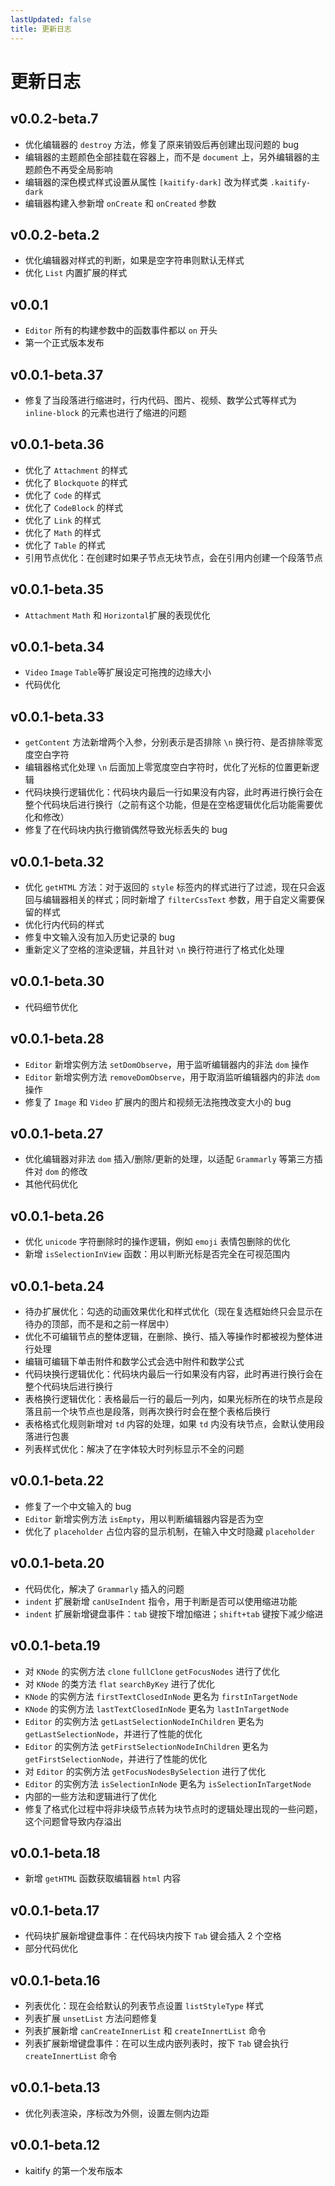 ```yaml
---
lastUpdated: false
title: 更新日志
---
```


# 更新日志

## v0.0.2-beta.7 <Badge type="tip" text='2025.10.27' />

- 优化编辑器的 `destroy` 方法，修复了原来销毁后再创建出现问题的 bug
- 编辑器的主题颜色全部挂载在容器上，而不是 `document` 上，另外编辑器的主题颜色不再受全局影响
- 编辑器的深色模式样式设置从属性 `[kaitify-dark]` 改为样式类 `.kaitify-dark`
- 编辑器构建入参新增 `onCreate` 和 `onCreated` 参数

## v0.0.2-beta.2 <Badge type="tip" text='2025.10.25' />

- 优化编辑器对样式的判断，如果是空字符串则默认无样式
- 优化 `List` 内置扩展的样式

## v0.0.1 <Badge type="tip" text='2025.09.27' />

- `Editor` 所有的构建参数中的函数事件都以 `on` 开头
- 第一个正式版本发布

## v0.0.1-beta.37 <Badge type="tip" text='2025.09.03' />

- 修复了当段落进行缩进时，行内代码、图片、视频、数学公式等样式为 `inline-block` 的元素也进行了缩进的问题

## v0.0.1-beta.36 <Badge type="tip" text='2025.09.03' />

- 优化了 `Attachment` 的样式
- 优化了 `Blockquote` 的样式
- 优化了 `Code` 的样式
- 优化了 `CodeBlock` 的样式
- 优化了 `Link` 的样式
- 优化了 `Math` 的样式
- 优化了 `Table` 的样式
- 引用节点优化：在创建时如果子节点无块节点，会在引用内创建一个段落节点

## v0.0.1-beta.35 <Badge type="tip" text='2025.08.27' />

- `Attachment` `Math` 和 `Horizontal`扩展的表现优化

## v0.0.1-beta.34 <Badge type="tip" text='2025.08.27' />

- `Video` `Image` `Table`等扩展设定可拖拽的边缘大小
- 代码优化

## v0.0.1-beta.33 <Badge type="tip" text='2025.05.23' />

- `getContent` 方法新增两个入参，分别表示是否排除 `\n` 换行符、是否排除零宽度空白字符
- 编辑器格式化处理 `\n` 后面加上零宽度空白字符时，优化了光标的位置更新逻辑
- 代码块换行逻辑优化：代码块内最后一行如果没有内容，此时再进行换行会在整个代码块后进行换行（之前有这个功能，但是在空格逻辑优化后功能需要优化和修改）
- 修复了在代码块内执行撤销偶然导致光标丢失的 bug

## v0.0.1-beta.32 <Badge type="tip" text='2025.04.12' />

- 优化 `getHTML` 方法：对于返回的 `style` 标签内的样式进行了过滤，现在只会返回与编辑器相关的样式；同时新增了 `filterCssText` 参数，用于自定义需要保留的样式
- 优化行内代码的样式
- 修复中文输入没有加入历史记录的 bug
- 重新定义了空格的渲染逻辑，并且针对 `\n` 换行符进行了格式化处理

## v0.0.1-beta.30 <Badge type="tip" text='2025.04.07' />

- 代码细节优化

## v0.0.1-beta.28 <Badge type="tip" text='2025.04.03' />

- `Editor` 新增实例方法 `setDomObserve`，用于监听编辑器内的非法 `dom` 操作
- `Editor` 新增实例方法 `removeDomObserve`，用于取消监听编辑器内的非法 `dom` 操作
- 修复了 `Image` 和 `Video` 扩展内的图片和视频无法拖拽改变大小的 bug

## v0.0.1-beta.27 <Badge type="tip" text='2025.04.02' />

- 优化编辑器对非法 `dom` 插入/删除/更新的处理，以适配 `Grammarly` 等第三方插件对 `dom` 的修改
- 其他代码优化

## v0.0.1-beta.26 <Badge type="tip" text='2025.03.24' />

- 优化 `unicode` 字符删除时的操作逻辑，例如 `emoji` 表情包删除的优化
- 新增 `isSelectionInView` 函数：用以判断光标是否完全在可视范围内

## v0.0.1-beta.24 <Badge type="tip" text='2025.03.15' />

- 待办扩展优化：勾选的动画效果优化和样式优化（现在复选框始终只会显示在待办的顶部，而不是和之前一样居中）
- 优化不可编辑节点的整体逻辑，在删除、换行、插入等操作时都被视为整体进行处理
- 编辑可编辑下单击附件和数学公式会选中附件和数学公式
- 代码块换行逻辑优化：代码块内最后一行如果没有内容，此时再进行换行会在整个代码块后进行换行
- 表格换行逻辑优化：表格最后一行的最后一列内，如果光标所在的块节点是段落且前一个块节点也是段落，则再次换行时会在整个表格后换行
- 表格格式化规则新增对 `td` 内容的处理，如果 `td` 内没有块节点，会默认使用段落进行包裹
- 列表样式优化：解决了在字体较大时列标显示不全的问题

## v0.0.1-beta.22 <Badge type="tip" text='2025.03.11' />

- 修复了一个中文输入的 bug
- `Editor` 新增实例方法 `isEmpty`，用以判断编辑器内容是否为空
- 优化了 `placeholder` 占位内容的显示机制，在输入中文时隐藏 `placeholder`

## v0.0.1-beta.20 <Badge type="tip" text='2025.03.10' />

- 代码优化，解决了 `Grammarly` 插入的问题
- `indent` 扩展新增 `canUseIndent` 指令，用于判断是否可以使用缩进功能
- `indent` 扩展新增键盘事件：`tab` 键按下增加缩进；`shift+tab` 键按下减少缩进

## v0.0.1-beta.19 <Badge type="tip" text='2025.03.08' />

- 对 `KNode` 的实例方法 `clone` `fullClone` `getFocusNodes` 进行了优化
- 对 `KNode` 的类方法 `flat` `searchByKey` 进行了优化
- `KNode` 的实例方法 `firstTextClosedInNode` 更名为 `firstInTargetNode`
- `KNode` 的实例方法 `lastTextClosedInNode` 更名为 `lastInTargetNode`
- `Editor` 的实例方法 `getLastSelectionNodeInChildren` 更名为 `getLastSelectionNode`，并进行了性能的优化
- `Editor` 的实例方法 `getFirstSelectionNodeInChildren` 更名为 `getFirstSelectionNode`，并进行了性能的优化
- 对 `Editor` 的实例方法 `getFocusNodesBySelection` 进行了优化
- `Editor` 的实例方法 `isSelectionInNode` 更名为 `isSelectionInTargetNode`
- 内部的一些方法和逻辑进行了优化
- 修复了格式化过程中将非块级节点转为块节点时的逻辑处理出现的一些问题，这个问题曾导致内存溢出

## v0.0.1-beta.18 <Badge type="tip" text='2025.03.04' />

- 新增 `getHTML` 函数获取编辑器 `html` 内容

## v0.0.1-beta.17 <Badge type="tip" text='2025.01.24' />

- 代码块扩展新增键盘事件：在代码块内按下 `Tab` 键会插入 2 个空格
- 部分代码优化

## v0.0.1-beta.16 <Badge type="tip" text='2025.01.23' />

- 列表优化：现在会给默认的列表节点设置 `listStyleType` 样式
- 列表扩展 `unsetList` 方法问题修复
- 列表扩展新增 `canCreateInnerList` 和 `createInnertList` 命令
- 列表扩展新增键盘事件：在可以生成内嵌列表时，按下 `Tab` 键会执行 `createInnertList` 命令

## v0.0.1-beta.13 <Badge type="tip" text='2025.01.06' />

- 优化列表渲染，序标改为外侧，设置左侧内边距

## v0.0.1-beta.12 <Badge type="tip" text='2024.12.06' />

- kaitify 的第一个发布版本
